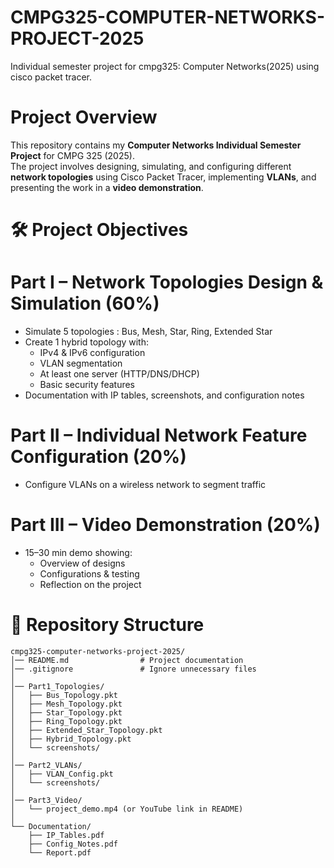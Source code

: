 # CMPG325-COMPUTER-NETWORKS-PROJECT-2025
Individual semester project for cmpg325: Computer Networks(2025) using cisco packet tracer.

# Project Overview  
This repository contains my **Computer Networks Individual Semester Project** for CMPG 325 (2025).  
The project involves designing, simulating, and configuring different **network topologies** using Cisco Packet Tracer, implementing **VLANs**, and presenting the work in a **video demonstration**.  



# 🛠️ Project Objectives  

# Part I – Network Topologies Design & Simulation (60%)  
- Simulate 5 topologies : Bus, Mesh, Star, Ring, Extended Star  
- Create 1 hybrid topology with:  
  - IPv4 & IPv6 configuration  
  - VLAN segmentation  
  - At least one server (HTTP/DNS/DHCP)  
  - Basic security features  
- Documentation with IP tables, screenshots, and configuration notes  

# Part II – Individual Network Feature Configuration (20%)  
- Configure VLANs on a wireless network to segment traffic  

# Part III – Video Demonstration (20%)  
- 15–30 min demo showing:  
  - Overview of designs  
  - Configurations & testing  
  - Reflection on the project  



# 📂 Repository Structure  

```plaintext
cmpg325-computer-networks-project-2025/
│── README.md                # Project documentation
│── .gitignore               # Ignore unnecessary files
│
│── Part1_Topologies/
│   ├── Bus_Topology.pkt
│   ├── Mesh_Topology.pkt
│   ├── Star_Topology.pkt
│   ├── Ring_Topology.pkt
│   ├── Extended_Star_Topology.pkt
│   ├── Hybrid_Topology.pkt
│   └── screenshots/
│
│── Part2_VLANs/
│   ├── VLAN_Config.pkt
│   └── screenshots/
│
│── Part3_Video/
│   └── project_demo.mp4 (or YouTube link in README)
│
└── Documentation/
    ├── IP_Tables.pdf
    ├── Config_Notes.pdf
    └── Report.pdf
